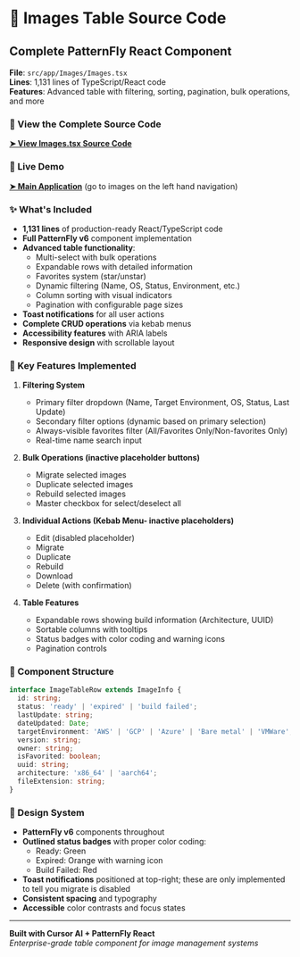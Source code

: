 # 📄 Images Table Source Code

## Complete PatternFly React Component

**File**: `src/app/Images/Images.tsx`  
**Lines**: 1,131 lines of TypeScript/React code  
**Features**: Advanced table with filtering, sorting, pagination, bulk operations, and more

### 🎯 View the Complete Source Code

**[➤ View Images.tsx Source Code](https://github.com/kelseamann/image-builder-UX/blob/ai_enabled/src/app/Images/Images.tsx)**

### 🚀 Live Demo

**[➤ Main Application](https://kelseamann.github.io/image-builder-UX)** (go to images on the left hand navigation)

### ✨ What's Included

- **1,131 lines** of production-ready React/TypeScript code
- **Full PatternFly v6** component implementation
- **Advanced table functionality**:
  - Multi-select with bulk operations
  - Expandable rows with detailed information
  - Favorites system (star/unstar)
  - Dynamic filtering (Name, OS, Status, Environment, etc.)
  - Column sorting with visual indicators
  - Pagination with configurable page sizes
- **Toast notifications** for all user actions
- **Complete CRUD operations** via kebab menus
- **Accessibility features** with ARIA labels
- **Responsive design** with scrollable layout

### 🔧 Key Features Implemented

1. **Filtering System**
   - Primary filter dropdown (Name, Target Environment, OS, Status, Last Update)
   - Secondary filter options (dynamic based on primary selection)
   - Always-visible favorites filter (All/Favorites Only/Non-favorites Only)
   - Real-time name search input

2. **Bulk Operations (inactive placeholder buttons)**
   - Migrate selected images
   - Duplicate selected images
   - Rebuild selected images
   - Master checkbox for select/deselect all

3. **Individual Actions (Kebab Menu- inactive placeholders)**
   - Edit (disabled placeholder)
   - Migrate 
   - Duplicate
   - Rebuild
   - Download
   - Delete (with confirmation)

4. **Table Features**
   - Expandable rows showing build information (Architecture, UUID)
   - Sortable columns with tooltips
   - Status badges with color coding and warning icons
   - Pagination controls

### 📱 Component Structure

```typescript
interface ImageTableRow extends ImageInfo {
  id: string;
  status: 'ready' | 'expired' | 'build failed';
  lastUpdate: string;
  dateUpdated: Date;
  targetEnvironment: 'AWS' | 'GCP' | 'Azure' | 'Bare metal' | 'VMWare';
  version: string;
  owner: string;
  isFavorited: boolean;
  uuid: string;
  architecture: 'x86_64' | 'aarch64';
  fileExtension: string;
}
```

### 🎨 Design System

- **PatternFly v6** components throughout
- **Outlined status badges** with proper color coding:
  - Ready: Green
  - Expired: Orange with warning icon  
  - Build Failed: Red
- **Toast notifications** positioned at top-right; these are only implemented to tell you migrate is disabled
- **Consistent spacing** and typography
- **Accessible** color contrasts and focus states

---

**Built with Cursor AI + PatternFly React**  
*Enterprise-grade table component for image management systems* 
